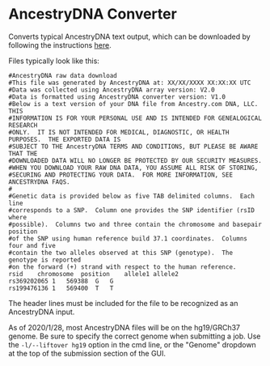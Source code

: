 # AncestryDNA Converter

Converts typical AncestryDNA text output, which can be downloaded by following the instructions [here](https://support.ancestry.com/s/article/Downloading-AncestryDNA-Raw-Data).



Files typically look like this:
```
#AncestryDNA raw data download
#This file was generated by AncestryDNA at: XX/XX/XXXX XX:XX:XX UTC
#Data was collected using AncestryDNA array version: V2.0
#Data is formatted using AncestryDNA converter version: V1.0
#Below is a text version of your DNA file from Ancestry.com DNA, LLC.  THIS 
#INFORMATION IS FOR YOUR PERSONAL USE AND IS INTENDED FOR GENEALOGICAL RESEARCH 
#ONLY.  IT IS NOT INTENDED FOR MEDICAL, DIAGNOSTIC, OR HEALTH PURPOSES.  THE EXPORTED DATA IS 
#SUBJECT TO THE AncestryDNA TERMS AND CONDITIONS, BUT PLEASE BE AWARE THAT THE 
#DOWNLOADED DATA WILL NO LONGER BE PROTECTED BY OUR SECURITY MEASURES.
#WHEN YOU DOWNLOAD YOUR RAW DNA DATA, YOU ASSUME ALL RISK OF STORING, 
#SECURING AND PROTECTING YOUR DATA.  FOR MORE INFORMATION, SEE ANCESTRYDNA FAQS. 
#
#Genetic data is provided below as five TAB delimited columns.  Each line 
#corresponds to a SNP.  Column one provides the SNP identifier (rsID where 
#possible).  Columns two and three contain the chromosome and basepair position 
#of the SNP using human reference build 37.1 coordinates.  Columns four and five 
#contain the two alleles observed at this SNP (genotype).  The genotype is reported 
#on the forward (+) strand with respect to the human reference.
rsid	chromosome	position	allele1	allele2
rs369202065	1	569388	G	G
rs199476136	1	569400	T	T
```

The header lines must be included for the file to be recognized as an AncestryDNA input.

As of 2020/1/28, most AncestryDNA files will be on the hg19/GRCh37 genome. Be sure to specify the correct genome when submitting a job. Use the `-l/--liftover hg19` option in the cmd line, or the "Genome" dropdown at the top of the submission section of the GUI.
